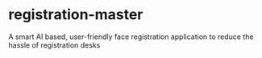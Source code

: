 # registration-master
A smart AI based, user-friendly face registration application to reduce the hassle of registration desks

